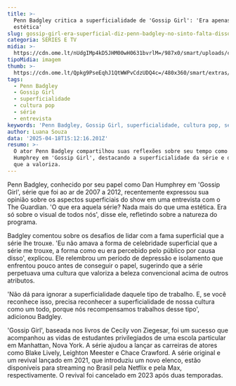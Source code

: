 ```yaml
---
title: >-
  Penn Badgley critica a superficialidade de 'Gossip Girl': 'Era apenas
  estética'
slug: gossip-girl-era-superficial-diz-penn-badgley-no-sinto-falta-disso
categoria: SÉRIES E TV
midia: >-
  https://cdn.ome.lt/nUdgIMp4kD5JHM00wH0631bvrlM=/987x0/smart/uploads/conteudo/fotos/dan_8EM2WyQ.jpg
tipoMidia: imagem
thumb: >-
  https://cdn.ome.lt/Qpkg9PseEqhJ1QtWWPvCdzUDQ4c=/480x360/smart/extras/conteudos/dan_gfPh5Dj.jpg
tags:
  - Penn Badgley
  - Gossip Girl
  - superficialidade
  - cultura pop
  - série
  - entrevista
keywords: 'Penn Badgley, Gossip Girl, superficialidade, cultura pop, série, entrevista'
author: Luana Souza
data: '2025-04-18T15:12:16.201Z'
resumo: >-
  O ator Penn Badgley compartilhou suas reflexões sobre seu tempo como Dan
  Humphrey em 'Gossip Girl', destacando a superficialidade da série e da cultura
  que a valoriza.
---
```


Penn Badgley, conhecido por seu papel como Dan Humphrey em 'Gossip Girl', série que foi ao ar de 2007 a 2012, recentemente expressou sua opinião sobre os aspectos superficiais do show em uma entrevista com o The Guardian. 'O que era aquela série? Nada mais do que uma estética. Era só sobre o visual de todos nós', disse ele, refletindo sobre a natureza do programa.

Badgley comentou sobre os desafios de lidar com a fama superficial que a série lhe trouxe. 'Eu não amava a forma de celebridade superficial que a série me trouxe, a forma como eu era percebido pelo público por causa disso', explicou. Ele relembrou um período de depressão e isolamento que enfrentou pouco antes de conseguir o papel, sugerindo que a série perpetuava uma cultura que valoriza a beleza convencional acima de outros atributos.

'Não dá para ignorar a superficialidade daquele tipo de trabalho. E, se você reconhece isso, precisa reconhecer a superficialidade de nossa cultura como um todo, porque nós recompensamos trabalhos desse tipo', adicionou Badgley.

'Gossip Girl', baseada nos livros de Cecily von Ziegesar, foi um sucesso que acompanhou as vidas de estudantes privilegiados de uma escola particular em Manhattan, Nova York. A série ajudou a lançar as carreiras de atores como Blake Lively, Leighton Meester e Chace Crawford. A série original e um revival lançado em 2021, que introduziu um novo elenco, estão disponíveis para streaming no Brasil pela Netflix e pela Max, respectivamente. O revival foi cancelado em 2023 após duas temporadas.
